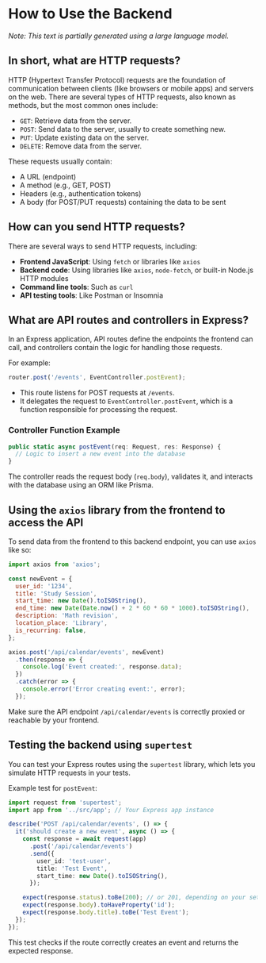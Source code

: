 # How to Use the Backend
*Note: This text is partially generated using a large language model.*

## In short, what are HTTP requests?
HTTP (Hypertext Transfer Protocol) requests are the foundation of communication between clients (like browsers or mobile apps) and servers on the web. There are several types of HTTP requests, also known as methods, but the most common ones include:

- `GET`: Retrieve data from the server.
- `POST`: Send data to the server, usually to create something new.
- `PUT`: Update existing data on the server.
- `DELETE`: Remove data from the server.

These requests usually contain:
- A URL (endpoint)
- A method (e.g., GET, POST)
- Headers (e.g., authentication tokens)
- A body (for POST/PUT requests) containing the data to be sent

## How can you send HTTP requests?
There are several ways to send HTTP requests, including:

- **Frontend JavaScript**: Using `fetch` or libraries like `axios`
- **Backend code**: Using libraries like `axios`, `node-fetch`, or built-in Node.js HTTP modules
- **Command line tools**: Such as `curl`
- **API testing tools**: Like Postman or Insomnia

## What are API routes and controllers in Express?
In an Express application, API routes define the endpoints the frontend can call, and controllers contain the logic for handling those requests.

For example:
```typescript
router.post('/events', EventController.postEvent);
```
- This route listens for POST requests at `/events`.
- It delegates the request to `EventController.postEvent`, which is a function responsible for processing the request.

### Controller Function Example
```typescript
public static async postEvent(req: Request, res: Response) {
  // Logic to insert a new event into the database
}
```

The controller reads the request body (`req.body`), validates it, and interacts with the database using an ORM like Prisma.

## Using the `axios` library from the frontend to access the API
To send data from the frontend to this backend endpoint, you can use `axios` like so:

```javascript
import axios from 'axios';

const newEvent = {
  user_id: '1234',
  title: 'Study Session',
  start_time: new Date().toISOString(),
  end_time: new Date(Date.now() + 2 * 60 * 60 * 1000).toISOString(),
  description: 'Math revision',
  location_place: 'Library',
  is_recurring: false,
};

axios.post('/api/calendar/events', newEvent)
  .then(response => {
    console.log('Event created:', response.data);
  })
  .catch(error => {
    console.error('Error creating event:', error);
  });
```

Make sure the API endpoint `/api/calendar/events` is correctly proxied or reachable by your frontend.

## Testing the backend using `supertest`
You can test your Express routes using the `supertest` library, which lets you simulate HTTP requests in your tests.

Example test for `postEvent`:
```typescript
import request from 'supertest';
import app from '../src/app'; // Your Express app instance

describe('POST /api/calendar/events', () => {
  it('should create a new event', async () => {
    const response = await request(app)
      .post('/api/calendar/events')
      .send({
        user_id: 'test-user',
        title: 'Test Event',
        start_time: new Date().toISOString(),
      });

    expect(response.status).toBe(200); // or 201, depending on your setup
    expect(response.body).toHaveProperty('id');
    expect(response.body.title).toBe('Test Event');
  });
});
```

This test checks if the route correctly creates an event and returns the expected response.
